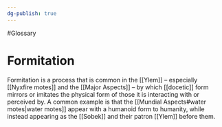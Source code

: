 ```yaml
---
dg-publish: true
---
```

#Glossary 
# Formitation

Formitation is a process that is common in the [[Ylem]] – especially [[Nyxfire motes]] and the [[Major Aspects]] – by which [[docetic]] form mirrors or imitates the physical form of those it is interacting with or perceived by. A common example is that the [[Mundial Aspects#water motes|water motes]] appear with a humanoid form to humanity, while instead appearing as the [[Sobek]] and their patron [[Ylem]] before them.